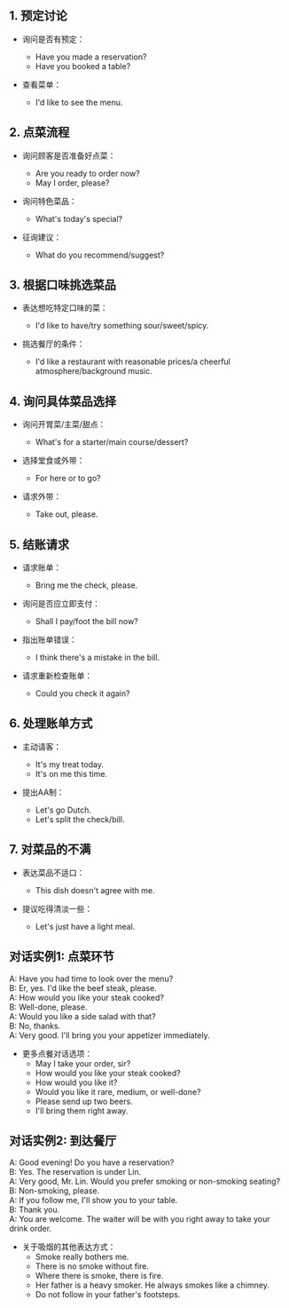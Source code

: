 ## 1. 预定讨论
- 询问是否有预定：
  - Have you made a reservation?
  - Have you booked a table?

- 查看菜单：
  - I'd like to see the menu.

## 2. 点菜流程
- 询问顾客是否准备好点菜：
  - Are you ready to order now?
  - May I order, please?

- 询问特色菜品：
  - What's today's special?
  
- 征询建议：
  - What do you recommend/suggest?

## 3. 根据口味挑选菜品
- 表达想吃特定口味的菜：
  - I'd like to have/try something sour/sweet/spicy.
  
- 挑选餐厅的条件：
  - I'd like a restaurant with reasonable prices/a cheerful atmosphere/background music.

## 4. 询问具体菜品选择
- 询问开胃菜/主菜/甜点：
  - What's for a starter/main course/dessert?

- 选择堂食或外带：
  - For here or to go?
  
- 请求外带：
  - Take out, please.

## 5. 结账请求
- 请求账单：
  - Bring me the check, please.

- 询问是否应立即支付：
  - Shall I pay/foot the bill now?
  
- 指出账单错误：
  - I think there's a mistake in the bill.
  
- 请求重新检查账单：
  - Could you check it again?

## 6. 处理账单方式
- 主动请客：
  - It's my treat today.
  - It's on me this time.
  
- 提出AA制：
  - Let's go Dutch.
  - Let's split the check/bill.

## 7. 对菜品的不满
- 表达菜品不适口：
  - This dish doesn't agree with me.
  
- 提议吃得清淡一些：
  - Let's just have a light meal.

## 对话实例1: 点菜环节
A: Have you had time to look over the menu?  
B: Er, yes. I'd like the beef steak, please.  
A: How would you like your steak cooked?  
B: Well-done, please.  
A: Would you like a side salad with that?  
B: No, thanks.  
A: Very good. I'll bring you your appetizer immediately.

- 更多点餐对话选项：
  - May I take your order, sir?
  - How would you like your steak cooked?
  - How would you like it?
  - Would you like it rare, medium, or well-done?
  - Please send up two beers.
  - I'll bring them right away.

## 对话实例2: 到达餐厅
A: Good evening! Do you have a reservation?  
B: Yes. The reservation is under Lin.  
A: Very good, Mr. Lin. Would you prefer smoking or non-smoking seating?  
B: Non-smoking, please.  
A: If you follow me, I'll show you to your table.  
B: Thank you.  
A: You are welcome. The waiter will be with you right away to take your drink order.

- 关于吸烟的其他表达方式：
  - Smoke really bothers me.
  - There is no smoke without fire.
  - Where there is smoke, there is fire.
  - Her father is a heavy smoker. He always smokes like a chimney.
  - Do not follow in your father's footsteps.
